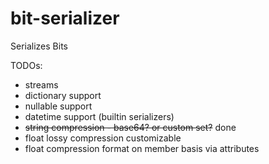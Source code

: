 # bit-serializer
Serializes Bits

TODOs:
- streams
- dictionary support
- nullable support
- datetime support (builtin serializers)
- ~~string compression - base64? or custom set?~~ done
- float lossy compression customizable
- float compression format on member basis via attributes
